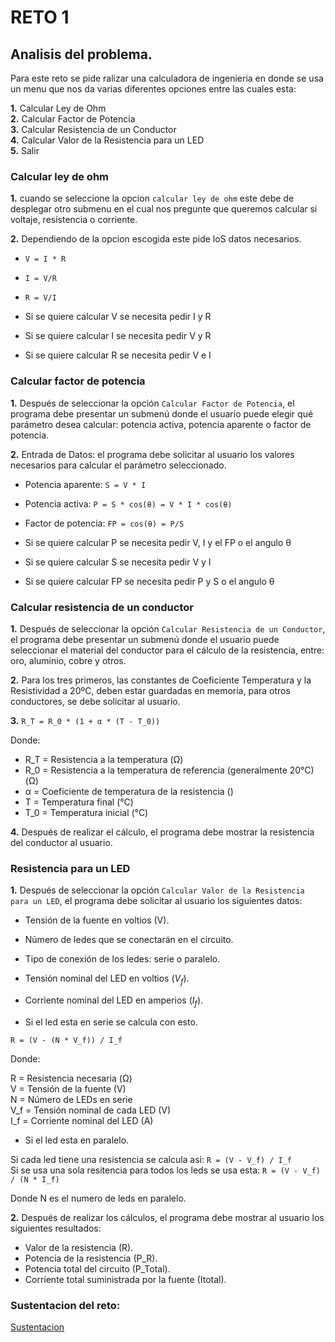# RETO 1

## Analisis del problema.
Para este reto se pide ralizar una calculadora de ingenieria en donde se usa un menu que nos da varias diferentes opciones entre las cuales esta:

**1.** Calcular Ley de Ohm  
**2.** Calcular Factor de Potencia  
**3.** Calcular Resistencia de un Conductor  
**4.** Calcular Valor de la Resistencia para un LED  
**5.** Salir   

### Calcular ley de ohm
 **1.** cuando se seleccione la opcion ```calcular ley de ohm``` este debe de desplegar otro submenu en el cual nos pregunte que queremos calcular si voltaje, resistencia o corriente.
 
 **2.** Dependiendo de la opcion escogida este pide loS datos necesarios.  

- ```V = I * R  ```
- ```I = V/R ``` 
- ```R = V/I ``` 

- Si se quiere calcular V se necesita pedir I y R  
- Si se quiere calcular I se necesita pedir V y R  
- Si se quiere calcular R se necesita pedir V e I  

### Calcular factor de potencia
**1.** Después de seleccionar la opción ```Calcular Factor de Potencia```, el programa debe presentar un submenú donde el usuario puede elegir qué parámetro desea calcular: potencia activa, potencia aparente o factor de potencia.  

**2.** Entrada de Datos: el programa debe solicitar al usuario los valores necesarios para calcular el parámetro seleccionado.  

- Potencia aparente: ```S = V * I ```   
- Potencia activa: ```P = S * cos(θ) = V * I * cos(θ)```  
- Factor de potencia: ```FP = cos(θ) = P/S```  

- Si se quiere calcular P se necesita pedir V, I y el FP o el angulo θ   
- Si se quiere calcular S se necesita pedir V y I    
- Si se quiere calcular FP se necesita pedir P y S o el angulo θ   

### Calcular resistencia de un conductor 
**1.** Después de seleccionar la opción ```Calcular Resistencia de un Conductor```, el programa debe presentar un submenú donde el usuario puede seleccionar el material del conductor para el cálculo de la resistencia, entre: oro, aluminio, cobre y otros.    

**2.** Para los tres primeros, las constantes de Coeficiente Temperatura y la Resistividad a 20ºC, deben estar guardadas en memoria, para otros conductores, se debe solicitar al usuario.  

**3.** ```R_T = R_0 * (1 + α * (T - T_0))```  

Donde:  

- R_T = Resistencia a la temperatura  (Ω)  
- R_0 = Resistencia a la temperatura de referencia  (generalmente 20°C) (Ω)   
- α = Coeficiente de temperatura de la resistencia ()  
- T = Temperatura final (°C)  
- T_0 = Temperatura inicial (°C)  

**4.** Después de realizar el cálculo, el programa debe mostrar la resistencia del conductor al usuario.   

### Resistencia para un LED
**1.** Después de seleccionar la opción ```Calcular Valor de la Resistencia para un LED```, el programa debe solicitar al usuario los siguientes datos:

- Tensión de la fuente en voltios (V).  
- Número de ledes que se conectarán en el circuito.  
- Tipo de conexión de los ledes: serie o paralelo.  
- Tensión nominal del LED en voltios ($V_f$).  
- Corriente nominal del LED en amperios ($I_f$).  

- Si el led esta en serie se calcula con esto.  

```R = (V - (N * V_f)) / I_f```  

Donde:

R = Resistencia necesaria (Ω)  
V = Tensión de la fuente (V)  
N = Número de LEDs en serie  
V_f = Tensión nominal de cada LED (V)  
I_f = Corriente nominal del LED (A)   

- Si el led esta en paralelo.   

Si cada led tiene una resistencia se calcula asi: ```R = (V - V_f) / I_f ```  
Si se usa una sola resitencia para todos los leds se usa esta: ```R = (V - V_f) / (N * I_f)```  

Donde N es el numero de leds en paralelo.  

**2.** Después de realizar los cálculos, el programa debe mostrar al usuario los siguientes resultados:  
    
- Valor de la resistencia (R).  
- Potencia de la resistencia (P_R).  
- Potencia total del circuito (P_Total).  
- Corriente total suministrada por la fuente (Itotal).  

### Sustentacion del reto:
[Sustentacion](https://upbeduco-my.sharepoint.com/:v:/g/personal/juanm_gomezl_upb_edu_co/EeM1Z3B-9A9Ao9Rb2tYW2HEBTrlOBCTnL1xl0raYUtNycQ?e=Uyq45R&nav=eyJyZWZlcnJhbEluZm8iOnsicmVmZXJyYWxBcHAiOiJTdHJlYW1XZWJBcHAiLCJyZWZlcnJhbFZpZXciOiJTaGFyZURpYWxvZy1MaW5rIiwicmVmZXJyYWxBcHBQbGF0Zm9ybSI6IldlYiIsInJlZmVycmFsTW9kZSI6InZpZXcifX0%3D)
